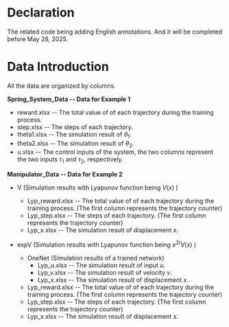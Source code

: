 # Declaration 

The related code being adding English annotations. And it will be completed before May 28, 2025. 

# Data Introduction 

All the data are organized by columns. 

**Spring_System_Data -- Data for Example 1**

- reward.xlsx -- The total value of of each trajectory during the training process. 
- step.xlsx     -- The steps of each trajectory. 
- theta1.xlsx  -- The simulation result of $\theta_1$.
- theta2.xlsx  -- The simulation result of $\theta_2$.
- u.xlsx         -- The control inputs of the system, the two columns represent the two inputs $\tau_1$ and $\tau_2$, respectively. 

**Manipulator_Data -- Data for Example 2**

- V (Simulation results with Lyapunov function being  $V(x)$ )
  - Lyp_reward.xlsx  -- The total value of of each trajectory during the training process. (The first column represents the trajectory counter)
  - Lyp_step.xlsx      -- The steps of each trajectory. (The first column represents the trajectory counter)
  - Lyp_x.xlsx          --  The simulation result of displacement $x$.

- expV (Simulation results with Lyapunov function being  $e^{2t}V(x)$ )
  - OneNet (Simulation results of a trained network)
    - Lyp_u.xlsx -- The simulation result of input $u$.
    - Lyp_v.xlsx -- The simulation result of velocity $v$.
    - Lyp_x.xlsx -- The simulation result of displacement $x$.
  - Lyp_reward.xlsx   -- The total value of of each trajectory during the training process. (The first column represents the trajectory counter)
  - Lyp_step.xlsx      -- The steps of each trajectory. (The first column represents the trajectory counter)
  - Lyp_x.xlsx          --  The simulation result of displacement $x$.

